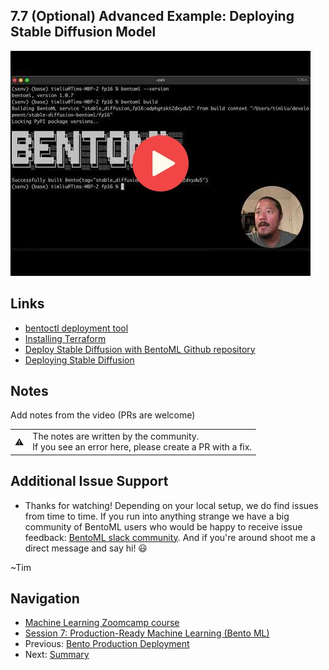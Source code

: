 
## 7.7 (Optional) Advanced Example: Deploying Stable Diffusion Model

<a href="https://www.youtube.com/watch?v=NMIi_DDVxAs&list=PL3MmuxUbc_hIhxl5Ji8t4O6lPAOpHaCLR"><img src="images/thumbnail-7-07.jpg"></a>
 
## Links
* [bentoctl deployment tool](https://github.com/bentoml/bentoctl)
* [Installing Terraform](https://learn.hashicorp.com/tutorials/terraform/install-cli)
* [Deploy Stable Diffusion with BentoML Github repository](https://github.com/bentoml/stable-diffusion-bentoml)
* [Deploying Stable Diffusion](https://modelserving.com/blog/deploying-your-own-stable-diffusion-service-mz9wk)


## Notes

Add notes from the video (PRs are welcome)


<table>
   <tr>
      <td>⚠️</td>
      <td>
         The notes are written by the community. <br>
         If you see an error here, please create a PR with a fix.
      </td>
   </tr>
</table>

## Additional Issue Support
* Thanks for watching! Depending on your local setup, we do find issues from time to time. If you run into anything strange
we have a big community of BentoML users who would be happy to receive issue feedback: 
[BentoML slack community](https://l.bentoml.com/join-slack-mlzoomcamp). And if you're around shoot me a direct
message and say hi! 😃 

~Tim

## Navigation

* [Machine Learning Zoomcamp course](../)
* [Session 7: Production-Ready Machine Learning (Bento ML)](./)
* Previous: [Bento Production Deployment](06-production-deployment.md)
* Next: [Summary](08-summary.md)